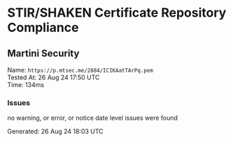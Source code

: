 # STIR/SHAKEN Certificate Repository Compliance

## Martini Security

Name: `https://p.mtsec.me/2884/ICIKAatTArPq.pem`\
Tested At: 26 Aug 24 17:50 UTC\
Time: 134ms

### Issues

no warning, or error, or notice date level issues were found

Generated: 26 Aug 24 18:03 UTC
